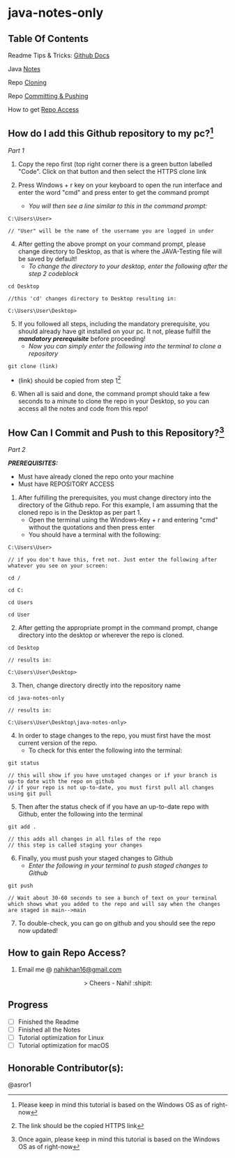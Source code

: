 # java-notes-only

## Table Of Contents
Readme Tips & Tricks: [Github Docs](https://docs.github.com/en/github/writing-on-github/getting-started-with-writing-and-formatting-on-github/basic-writing-and-formatting-syntax)

Java [Notes](Notes.txt) <!-- I am just testing out github repo such as relative links, etc. -->

Repo [Cloning](https://github.com/nvhiii/java-notes-only/blob/main/README.md#how-do-i-add-this-github-repository-to-my-pc1)

Repo [Committing & Pushing](https://github.com/nvhiii/java-notes-only/blob/main/README.md#how-can-i-commit-and-push-to-this-repository3)

How to get [Repo Access](https://github.com/nvhiii/java-notes-only/blob/main/README.md#how-to-gain-repo-access)

## How do I add this Github repository to my pc?[^1]
*Part 1*

1. Copy the repo first (top right corner there is a green button labelled "Code". Click on that button and then select the HTTPS clone link

2. Press Windows + r key on your keyboard to open the run interface and enter the word "cmd" and press enter to get the command prompt

   - *You will then see a line similar to this in the command prompt:*

```
C:\Users\User>

// "User" will be the name of the username you are logged in under
```

4. After getting the above prompt on your command prompt, please change directory to Desktop, as that is where the JAVA-Testing file will be saved by default!
   - *To change the directory to your desktop, enter the following after the step 2 codeblock*

```
cd Desktop

//this 'cd' changes directory to Desktop resulting in:

C:\Users\User\Desktop>
```

5. If you followed all steps, including the mandatory prerequisite, you should already have git installed on your pc. It not, please fulfill the ***mandatory prerequisite*** before proceeding!
   - *Now you can simply enter the following into the terminal to clone a repository*

```
git clone (link)
```

   - (link) should be copied from step 1[^2]

6. When all is said and done, the command prompt should take a few seconds to a minute to clone the repo in your Desktop, so you can access all the notes and code from this repo!

## How Can I Commit and Push to this Repository?[^3]
*Part 2*

***PREREQUISITES:***
- Must have already cloned the repo onto your machine
- Must have REPOSITORY ACCESS

1. After fulfilling the prerequisites, you must change directory into the directory of the Github repo. For this example, I am assuming that the cloned repo is in the Desktop as per part 1.
   - Open the terminal using the Windows-Key + r and entering "cmd" without the quotations and then press enter
   - You should have a terminal with the following:

```
C:\Users\User>

// if you don't have this, fret not. Just enter the following after whatever you see on your screen:

cd /

cd C:

cd Users

cd User
```

2. After getting the appropriate prompt in the command prompt, change directory into the desktop or wherever the repo is cloned.

```
cd Desktop

// results in:

C:\Users\User\Desktop>
```

3. Then, change directory directly into the repository name

```
cd java-notes-only

// results in:

C:\Users\User\Desktop\java-notes-only>
```

4. In order to stage changes to the repo, you must first have the most current version of the repo.
   - To check for this enter the following into the terminal:


```
git status

// this will show if you have unstaged changes or if your branch is up-to date with the repo on github
// if your repo is not up-to-date, you must first pull all changes using git pull
```

5. Then after the status check of if you have an up-to-date repo with Github, enter the following into the terminal

```
git add .

// this adds all changes in all files of the repo
// this step is called staging your changes
```

6. Finally, you must push your staged changes to Github
   - *Enter the following in your terminal to push staged changes to Github*

```
git push

// Wait about 30-60 seconds to see a bunch of text on your terminal which shows what you added to the repo and will say when the changes are staged in main-->main
```

7. To double-check, you can go on github and you should see the repo now updated!

## How to gain Repo Access?
1. Email me @ nahikhan16@gmail.com

<p align = "center">
> Cheers - Nahi! :shipit:
</p>

## Progress
- [ ] Finished the Readme
- [ ] Finished all the Notes
- [ ] Tutorial optimization for Linux
- [ ] Tutorial optimization for macOS

## Honorable Contributor(s):
@asror1

[^1]: Please keep in mind this tutorial is based on the Windows OS as of right-now
[^2]: The link should be the copied HTTPS link
[^3]: Once again, please keep in mind this tutorial is based on the Windows OS as of right-now
